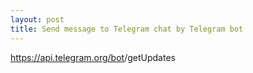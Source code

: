 ```yaml
---
layout: post
title: Send message to Telegram chat by Telegram bot
---
```


https://api.telegram.org/bot<YourBOTToken>/getUpdates
